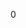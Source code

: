 <!-- [START AUTO UPDATE] -->
<!-- Please keep comment here to allow auto-update -->
0
<!-- [END AUTO UPDATE] -->
